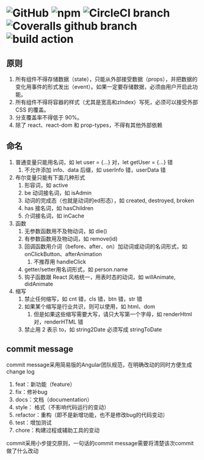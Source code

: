 # ![GitHub](https://img.shields.io/github/license/teobler/spider-cobweb.svg?color=blue&style=plastic) ![npm](https://img.shields.io/npm/v/spider-cobweb.svg?color=blue&style=plastic) ![CircleCI branch](https://img.shields.io/circleci/project/github/teobler/spider-cobweb/master.svg?label=circleci&style=plastic) ![Coveralls github branch](https://img.shields.io/coveralls/github/teobler/spider-cobweb/master.svg?style=plastic) ![build action](https://github.com/teobler/spider-cobweb/workflows/build%20&%20test/badge.svg)

## 原则

1. 所有组件不得存储数据（state），只能从外部接受数据（props），并把数据的变化用事件的形式发出（event）。如果一定要存储数据，必须由用户开启此功能。
2. 所有组件不得将容器的样式（尤其是宽高和zIndex）写死，必须可以接受外部 CSS 的覆盖。
3. 分支覆盖率不得低于 90%。
4. 除了 react、react-dom 和 prop-types，不得有其他外部依赖

## 命名

1. 普通变量只能用名词，如 let user = {...} 对，let getUser = {...} 错
    1. 不允许添加 info、data 后缀，如 userInfo 错，userData 错
2. 布尔变量只能有下面几种形式
    1. 形容词，如 active
    2. be 动词接名词，如 isAdmin
    3. 动词的完成态（也就是动词的ed形态），如 created, destroyed, broken 
    4. has 接名词，如 hasChildren
    5. 介词接名词，如 inCache
3. 函数
    1. 无参数函数用不及物动词，如 die()
    2. 有参数函数用及物动词，如 remove(id)
    3. 回调函数用介词（before、after、on）加动词或动词的名词形式，如 onClickButton、afterAnimation
        1. 不推荐用 handleClick
    4. getter/setter用名词形式，如 person.name
    5. 钩子函数跟 React 风格统一，用表时态的动词，如 willAnimate, didAnimate
4. 缩写
    1. 禁止任何缩写，如 cnt 错，cls 错，btn 错，str 错
    2. 如果某个缩写是行业共识，则可以使用，如 html、dom
        1. 但是如果这些缩写需要大写，请只大写第一个字母，如 renderHtml 对，renderHTML 错
    0. 禁止用 2 表示 to，如 string2Date 必须写成 stringToDate

## commit message
commit message采用简易版的Angular团队规范，在明确改动的同时方便生成change log

1. feat：新功能（feature）
2. fix：修补bug
3. docs：文档（documentation）
4. style： 格式（不影响代码运行的变动）
5. refactor：重构（即不是新增功能，也不是修改bug的代码变动）
6. test：增加测试
7. chore：构建过程或辅助工具的变动

commit采用小步提交原则，一句话的commit message需要将清楚该次commit做了什么改动
